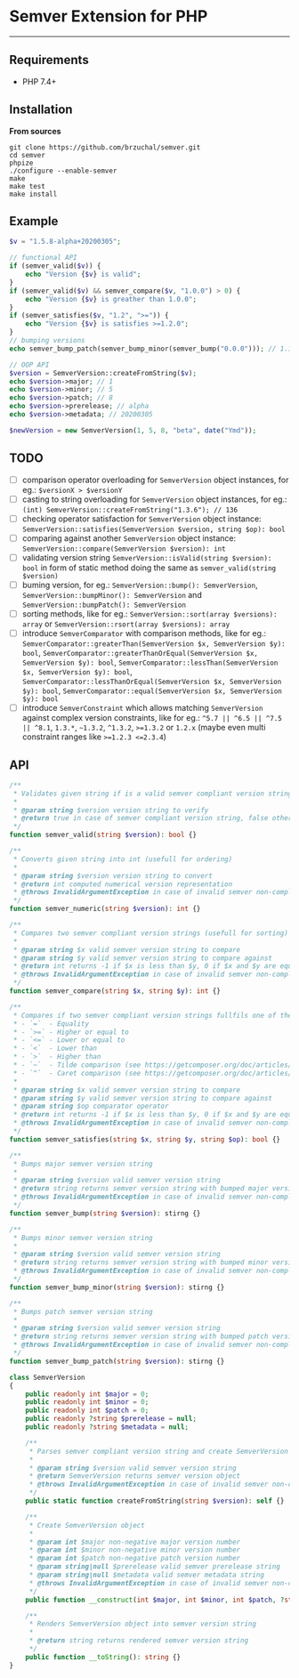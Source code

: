 # Semver Extension for PHP

---

## Requirements

* PHP 7.4+

## Installation

**From sources**

```shell
git clone https://github.com/brzuchal/semver.git
cd semver
phpize
./configure --enable-semver
make
make test
make install
```

## Example

```php
$v = "1.5.8-alpha+20200305";

// functional API
if (semver_valid($v)) {
    echo "Version {$v} is valid";
}
if (semver_valid($v) && semver_compare($v, "1.0.0") > 0) {
    echo "Version {$v} is greather than 1.0.0";
}
if (semver_satisfies($v, "1.2", ">=")) {
    echo "Version {$v} is satisfies >=1.2.0";
}
// bumping versions
echo semver_bump_patch(semver_bump_minor(semver_bump("0.0.0"))); // 1.1.1

// OOP API
$version = SemverVersion::createFromString($v);
echo $version->major; // 1
echo $version->minor; // 5
echo $version->patch; // 8
echo $version->prerelease; // alpha
echo $version->metadata; // 20200305

$newVersion = new SemverVersion(1, 5, 8, "beta", date("Ymd"));

```

## TODO

* [ ] comparison operator overloading for `SemverVersion` object instances, for eg.: `$versionX > $versionY`
* [ ] casting to string overloading for `SemverVersion` object instances, for eg.: `(int) SemverVersion::createFromString("1.3.6"); // 136`
* [ ] checking operator satisfaction for `SemverVersion` object instance: `SemverVersion::satisfies(SemverVersion $version, string $op): bool`
* [ ] comparing against another `SemverVersion` object instance: `SemverVersion::compare(SemverVersion $version): int`
* [ ] validating version string `SemverVersion::isValid(string $version): bool` in form of static method doing the same as `semver_valid(string $version)`
* [ ] buming version, for eg.: `SemverVersion::bump(): SemverVersion`, `SemverVersion::bumpMinor(): SemverVersion` and `SemverVersion::bumpPatch(): SemverVersion`
* [ ] sorting methods, like for eg.: `SemverVersion::sort(array $versions): array` or `SemverVersion::rsort(array $versions): array`
* [ ] introduce `SemverComparator` with comparison methods, like for eg.: `SemverComparator::greaterThan(SemverVersion $x, SemverVersion $y): bool`, `SemverComparator::greaterThanOrEqual(SemverVersion $x, SemverVersion $y): bool`, `SemverComparator::lessThan(SemverVersion $x, SemverVersion $y): bool`, `SemverComparator::lessThanOrEqual(SemverVersion $x, SemverVersion $y): bool`, `SemverComparator::equal(SemverVersion $x, SemverVersion $y): bool`
* [ ] introduce `SemverConstraint` which allows matching `SemverVersion` against complex version constraints, like for eg.: `^5.7 || ^6.5 || ^7.5 || ^8.1`, `1.3.*`, `~1.3.2`, `^1.3.2`, `>=1.3.2` or `1.2.x` (maybe even multi constraint ranges like `>=1.2.3 <=2.3.4`)

## API

```php
/**
 * Validates given string if is a valid semver compliant version string
 *
 * @param string $version version string to verify
 * @return true in case of semver compliant version string, false otherwise
 */
function semver_valid(string $version): bool {}

/**
 * Converts given string into int (usefull for ordering)
 *
 * @param string $version version string to convert
 * @return int computed numerical version representation
 * @throws InvalidArgumentException in case of invalid semver non-compliant version string
 */
function semver_numeric(string $version): int {}

/**
 * Compares two semver compliant version strings (usefull for sorting)
 * 
 * @param string $x valid semver version string to compare
 * @param string $y valid semver version string to compare against
 * @return int returns -1 if $x is less than $y, 0 if $x and $y are equal of 1 if $x is greather than $y
 * @throws InvalidArgumentException in case of invalid semver non-compliant version string arguments
 */
function semver_compare(string $x, string $y): int {}

/**
 * Compares if two semver compliant version strings fullfils one of the operators:
 * - `=`  - Equality
 * - `>=` - Higher or equal to
 * - `<=` - Lower or equal to
 * - `<`  - Lower than
 * - `>`  - Higher than
 * - `~`  - Tilde comparison (see https://getcomposer.org/doc/articles/versions.md#tilde-version-range-)
 * - `^`  - Caret comparison (see https://getcomposer.org/doc/articles/versions.md#caret-version-range-)
 *
 * @param string $x valid semver version string to compare
 * @param string $y valid semver version string to compare against
 * @param string $op comparator operator
 * @return int returns -1 if $x is less than $y, 0 if $x and $y are equal of 1 if $x is greather than $y
 * @throws InvalidArgumentException in case of invalid semver non-compliant version string arguments
 */
function semver_satisfies(string $x, string $y, string $op): bool {}

/**
 * Bumps major semver version string
 * 
 * @param string $version valid semver version string
 * @return string returns semver version string with bumped major version
 * @throws InvalidArgumentException in case of invalid semver non-compliant version string argument
 */
function semver_bump(string $version): stirng {}

/**
 * Bumps minor semver version string
 * 
 * @param string $version valid semver version string
 * @return string returns semver version string with bumped minor version
 * @throws InvalidArgumentException in case of invalid semver non-compliant version string argument
 */
function semver_bump_minor(string $version): stirng {}

/**
 * Bumps patch semver version string
 * 
 * @param string $version valid semver version string
 * @return string returns semver version string with bumped patch version
 * @throws InvalidArgumentException in case of invalid semver non-compliant version string argument
 */
function semver_bump_patch(string $version): stirng {}

class SemverVersion
{
    public readonly int $major = 0;
    public readonly int $minor = 0;
    public readonly int $patch = 0;
    public readonly ?string $prerelease = null;
    public readonly ?string $metadata = null;

    /**
     * Parses semver compliant version string and create SemverVersion object
     * 
     * @param string $version valid semver version string
     * @return SemverVersion returns semver version object
     * @throws InvalidArgumentException in case of invalid semver non-compliant version string argument
     */
    public static function createFromString(string $version): self {}

    /**
     * Create SemverVersion object
     * 
     * @param int $major non-negative major version number
     * @param int $minor non-negative minor version number
     * @param int $patch non-negative patch version number
     * @param string|null $prerelease valid semver prerelease string
     * @param string|null $metadata valid semver metadata string
     * @throws InvalidArgumentException in case of invalid semver non-compliant version arguments
     */
    public function __construct(int $major, int $minor, int $patch, ?string $prerelease = null, ?string $metadata = null) {}

    /**
     * Renders SemverVersion object into semver version string
     * 
     * @return string returns rendered semver version string
     */
    public function __toString(): string {}
}
```
